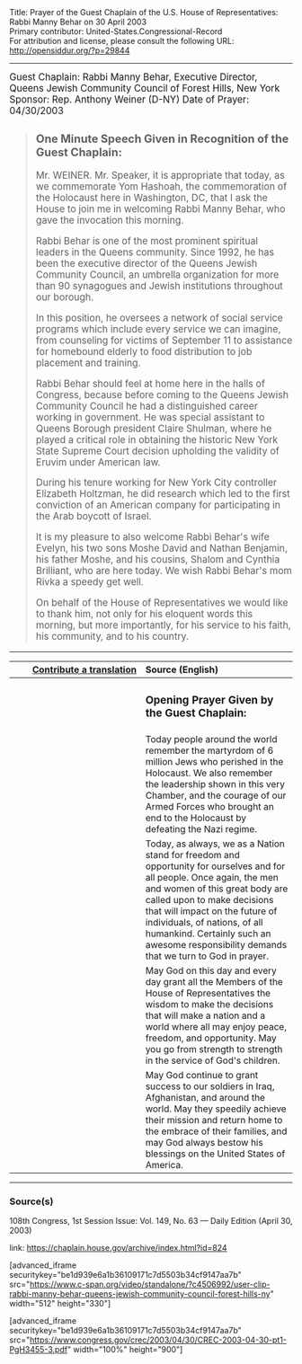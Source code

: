 <html>
<head></head>
<body>
Title: Prayer of the Guest Chaplain of the U.S. House of Representatives: Rabbi Manny Behar on 30 April 2003<br />
Primary contributor: United-States.Congressional-Record<br />
For attribution and license, please consult the following URL: <a href="http://opensiddur.org/?p=29844">http://opensiddur.org/?p=29844</a>
<p />
<hr />

<div class="english" style="font-size:1.2em;">
Guest Chaplain: Rabbi Manny Behar, Executive Director, Queens Jewish Community Council of Forest Hills, New York
Sponsor: Rep. Anthony Weiner (D-NY)
Date of Prayer: 04/30/2003

<!-- -->
<blockquote>
<h3>One Minute Speech Given in Recognition of the Guest Chaplain:</h3>

Mr. WEINER. Mr. Speaker, it is appropriate that today, as we commemorate Yom Hashoah, the commemoration of the Holocaust here in Washington, DC, that I ask the House to join me in welcoming Rabbi Manny Behar, who gave the invocation this morning.

Rabbi Behar is one of the most prominent spiritual leaders in the Queens community. Since 1992, he has been the executive director of the Queens Jewish Community Council, an umbrella organization for more than 90 synagogues and Jewish institutions throughout our borough.

In this position, he oversees a network of social service programs which include every service we can imagine, from counseling for victims of September 11 to assistance for homebound elderly to food distribution to job placement and training.

Rabbi Behar should feel at home here in the halls of Congress, because before coming to the Queens Jewish Community Council he had a distinguished career working in government. He was special assistant to Queens Borough president Claire Shulman, where he played a critical role in obtaining the historic New York State Supreme Court decision upholding the validity of Eruvim under American law.

During his tenure working for New York City controller Elizabeth Holtzman, he did research which led to the first conviction of an American company for participating in the Arab boycott of Israel.

It is my pleasure to also welcome Rabbi Behar's wife Evelyn, his two sons Moshe David and Nathan Benjamin, his father Moshe, and his cousins, Shalom and Cynthia Brilliant, who are here today. We wish Rabbi Behar's mom Rivka a speedy get well.

On behalf of the House of Representatives we would like to thank him, not only for his eloquent words this morning, but more importantly, for his service to his faith, his community, and to his country.
</blockquote>
</div>

<hr />

<table style="margin-left: auto;margin-right: auto;" class="draggable">
<thead><tr><th id="x" style="text-align: right;"><a href="/contributing/upload/">Contribute a translation</a></th><th style="text-align: left;">Source (English)</th></tr></thead>
<tbody>
<tr><td style="vertical-align:top;" width="46%">
<div class="liturgy"><span lang="he">

</span></div></td>
 
<td style="vertical-align:top;" width="53%">
<div class="english">
<h3>Opening Prayer Given by the Guest Chaplain:</h3>
</div></td></tr>

<tr><td style="vertical-align:top;" width="46%">
<div class="liturgy"><span lang="he">

</span></div></td>
 
<td style="vertical-align:top;" width="53%">
<div class="english">
Today 
people around the world 
remember the martyrdom of 6 million Jews 
who perished in the Holocaust. 
We also remember the leadership 
shown in this very Chamber,
and the courage of our Armed Forces 
who brought an end to the Holocaust 
by defeating the Nazi regime.
</div></td></tr>

<tr><td style="vertical-align:top;" width="46%">
<div class="liturgy"><span lang="he">

</span></div></td>
 
<td style="vertical-align:top;" width="53%">
<div class="english">
Today, 
as always, 
we as a Nation stand 
for freedom 
and opportunity 
for ourselves 
and for all people. 
Once again, 
the men and women of this great body 
are called upon to make decisions 
that will impact on the future of individuals, 
of nations, 
of all humankind. 
Certainly 
such an awesome responsibility demands 
that we turn to God in prayer.
</div></td></tr>

<tr><td style="vertical-align:top;" width="46%">
<div class="liturgy"><span lang="he">

</span></div></td>
 
<td style="vertical-align:top;" width="53%">
<div class="english">
May God on this day 
and every day 
grant all the Members of the House of Representatives 
the wisdom to make the decisions 
that will make a nation 
and a world 
where all may enjoy peace, 
freedom, 
and opportunity. 
May you go from strength to strength 
in the service of God's children.
</div></td></tr>

<tr><td style="vertical-align:top;" width="46%">
<div class="liturgy"><span lang="he">

</span></div></td>
 
<td style="vertical-align:top;" width="53%">
<div class="english">
May God continue 
to grant success 
to our soldiers 
in Iraq, 
Afghanistan, 
and around the world. 
May they speedily achieve their mission 
and return home to the embrace of their families, 
and may God always bestow his blessings 
on the United States of America.
</div></td></tr>
</tbody></table>

<hr />

<h3>Source(s)</h3>

108th Congress, 1st Session
Issue: Vol. 149, No. 63 — Daily Edition (April 30, 2003)

link: <a href="https://chaplain.house.gov/archive/index.html?id=824">https://chaplain.house.gov/archive/index.html?id=824</a>

[advanced_iframe securitykey="be1d939e6a1b36109171c7d5503b34cf9147aa7b" src="https://www.c-span.org/video/standalone/?c4506992/user-clip-rabbi-manny-behar-queens-jewish-community-council-forest-hills-ny" width="512" height="330"]

[advanced_iframe securitykey="be1d939e6a1b36109171c7d5503b34cf9147aa7b" src="https://www.congress.gov/crec/2003/04/30/CREC-2003-04-30-pt1-PgH3455-3.pdf" width="100%" height="900"]
</body>
</html>